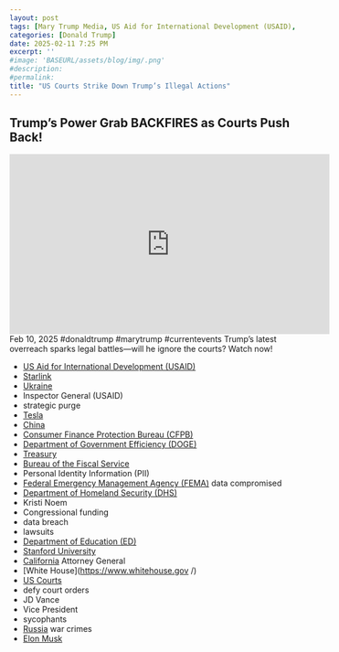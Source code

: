 ```yaml
---
layout: post
tags: [Mary Trump Media, US Aid for International Development (USAID), Starlink, Ukraine, Inspector General (USAID), strategic purge, Tesla, China, Consumer Finance Protection Bureau (CFPB), Department of Government Efficiency (DOGE), Treasury, Bureau of the Fiscal Service, Personal Identity Information (PII), Federal Emergency Management Agency (FEMA) data compromised, Department of Homeland Security (DHS), Kristi Noem, Congressional funding, data breach, lawsuits, Department of Education (ED), Stanford University, California Attorney General, White House, US Courts, defy court orders, JD Vance, Vice President, sycophants, Russia war crimes, Elon Musk, politics]
categories: [Donald Trump]
date: 2025-02-11 7:25 PM
excerpt: ''
#image: 'BASEURL/assets/blog/img/.png'
#description:
#permalink:
title: "US Courts Strike Down Trump’s Illegal Actions"
---
```



## Trump’s Power Grab BACKFIRES as Courts Push Back!

<iframe width="560" height="315" src="https://www.youtube.com/embed/4-E3z4BXl84?si=vm1vCp8zVdMN3uAh" title="YouTube video player" frameborder="0" allow="accelerometer; autoplay; clipboard-write; encrypted-media; gyroscope; picture-in-picture; web-share" referrerpolicy="strict-origin-when-cross-origin" allowfullscreen></iframe>
Feb 10, 2025  #donaldtrump #marytrump #currentevents
Trump’s latest overreach sparks legal battles—will he ignore the courts? Watch now!

- [US Aid for International Development (USAID)](https://www.usaid.gov/)
- [Starlink](https://www.starlink.com/)
- [Ukraine](https://www..gov.ua/)
- Inspector General (USAID)
- strategic purge
- [Tesla](https://www.tesla.com/)
- [China]()
- [Consumer Finance Protection Bureau (CFPB)](https://www.cfpb.gov/)
- [Department of Government Efficiency (DOGE)](https://doge.gov/)
- [Treasury](https://home.treasury.gov/)
- [Bureau of the Fiscal Service](http://www.fiscal.treasury.gov/)
- Personal Identity Information (PII)
- [Federal Emergency Management Agency (FEMA)](https://www.fema.gov/) data compromised
- [Department of Homeland Security (DHS)](https://www.dhs.gov/)
- Kristi Noem
- Congressional funding
- data breach
- lawsuits
- [Department of Education (ED)](https://www.ed.gov/)
- [Stanford University](https://www.stanford.edu/)
- [California]() Attorney General
- [White House](https://www.whitehouse.gov /)
- [US Courts](https://www.uscourts.gov/)
- defy court orders
- JD Vance
- Vice President
- sycophants
- [Russia](http://government.ru/) war crimes
- [Elon Musk](https://x.com/elonmusk/)
